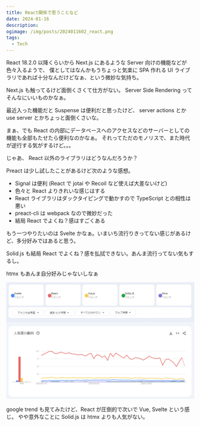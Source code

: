 ```yaml
---
title: React関係で思うことなど
date: 2024-01-16
description:
ogimage: /img/posts/2024011602_react.png
tags:
  - Tech
---
```


React 18.2.0 以降くらいから Next.js にあるような Server 向けの機能などが色々入るようで、
僕としてはなんかもうちょっと気楽に SPA 作れる UI ライブラリであれば十分なんだけどなぁ、という微妙な気持ち。

Next.js も触ってるけど面倒くさくて仕方がない。 Server Side Rendering ってそんなにいいものかなぁ。

最近入った機能だと Suspense は便利だと思ったけど、 server actions とか use server とかちょっと面倒くさいな。

まぁ、でも React の内部にデータベースへのアクセスなどのサーバーとしての機能も全部もたせたら便利なのかなぁ。
それってただのモノリスで、また時代が逆行する気がするけど。。。

じゃあ、 React 以外のライブラリはどうなんだろうか？

Preact は少し試したことがあるけど次のような感想。

* Signal は便利 (React で jotai や Recoil など使えば大差ないけど)
* 色々と React よりきれいな感じはする
* React ライブラリはダックタイピングで動かすので TypeScript との相性は悪い
* preact-cli は webpack なので微妙だった
* 結局 React でよくね？感はすごくある

もう一つやりたいのは Svelte かなぁ。いまいち流行りきってない感じがあるけど、多分好みではあると思う。

Solid.js も結局 React でよくね？感を払拭できない。あんま流行ってない気もするし。

htmx もあんま自分好みじゃないしなぁ

![google trend](/img/posts/2024011602/google-trend.png)

google trend も見てみたけど、React が圧倒的で次いで Vue, Svelte という感じ。
やや意外なことに Solid.js は htmx よりも人気がない。
